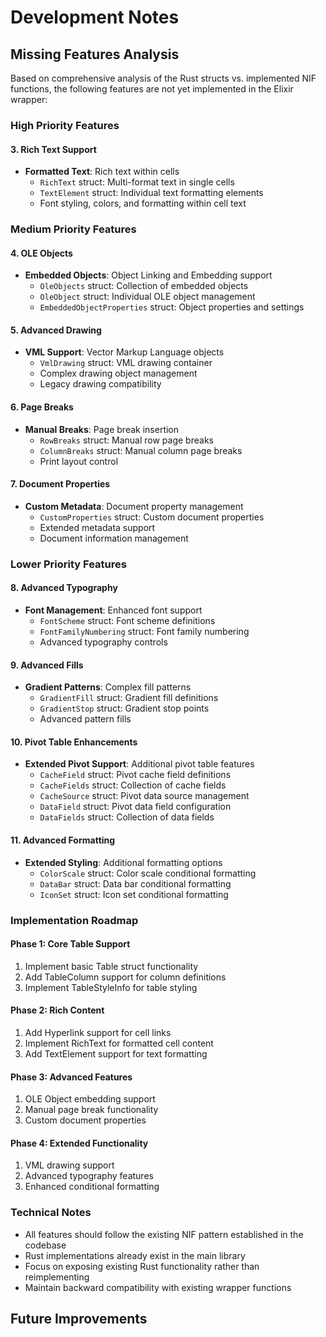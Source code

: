 # Development Notes

## Missing Features Analysis

Based on comprehensive analysis of the Rust structs vs. implemented NIF functions, the following features are not yet implemented in the Elixir wrapper:

### High Priority Features

#### 3. Rich Text Support

- **Formatted Text**: Rich text within cells
  - `RichText` struct: Multi-format text in single cells
  - `TextElement` struct: Individual text formatting elements
  - Font styling, colors, and formatting within cell text

### Medium Priority Features

#### 4. OLE Objects

- **Embedded Objects**: Object Linking and Embedding support
  - `OleObjects` struct: Collection of embedded objects
  - `OleObject` struct: Individual OLE object management
  - `EmbeddedObjectProperties` struct: Object properties and settings

#### 5. Advanced Drawing

- **VML Support**: Vector Markup Language objects
  - `VmlDrawing` struct: VML drawing container
  - Complex drawing object management
  - Legacy drawing compatibility

#### 6. Page Breaks

- **Manual Breaks**: Page break insertion
  - `RowBreaks` struct: Manual row page breaks
  - `ColumnBreaks` struct: Manual column page breaks
  - Print layout control

#### 7. Document Properties

- **Custom Metadata**: Document property management
  - `CustomProperties` struct: Custom document properties
  - Extended metadata support
  - Document information management

### Lower Priority Features

#### 8. Advanced Typography

- **Font Management**: Enhanced font support
  - `FontScheme` struct: Font scheme definitions
  - `FontFamilyNumbering` struct: Font family numbering
  - Advanced typography controls

#### 9. Advanced Fills

- **Gradient Patterns**: Complex fill patterns
  - `GradientFill` struct: Gradient fill definitions
  - `GradientStop` struct: Gradient stop points
  - Advanced pattern fills

#### 10. Pivot Table Enhancements

- **Extended Pivot Support**: Additional pivot table features
  - `CacheField` struct: Pivot cache field definitions
  - `CacheFields` struct: Collection of cache fields
  - `CacheSource` struct: Pivot data source management
  - `DataField` struct: Pivot data field configuration
  - `DataFields` struct: Collection of data fields

#### 11. Advanced Formatting

- **Extended Styling**: Additional formatting options
  - `ColorScale` struct: Color scale conditional formatting
  - `DataBar` struct: Data bar conditional formatting
  - `IconSet` struct: Icon set conditional formatting

### Implementation Roadmap

#### Phase 1: Core Table Support

1. Implement basic Table struct functionality
2. Add TableColumn support for column definitions
3. Implement TableStyleInfo for table styling

#### Phase 2: Rich Content

1. Add Hyperlink support for cell links
2. Implement RichText for formatted cell content
3. Add TextElement support for text formatting

#### Phase 3: Advanced Features

1. OLE Object embedding support
2. Manual page break functionality
3. Custom document properties

#### Phase 4: Extended Functionality

1. VML drawing support
2. Advanced typography features
3. Enhanced conditional formatting

### Technical Notes

- All features should follow the existing NIF pattern established in the codebase
- Rust implementations already exist in the main library
- Focus on exposing existing Rust functionality rather than reimplementing
- Maintain backward compatibility with existing wrapper functions

## Future Improvements
